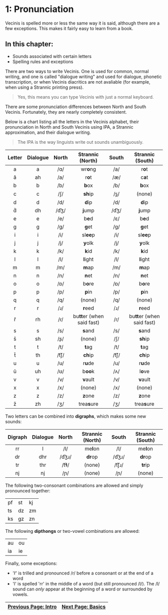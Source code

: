 # 1: Pronunciation
Vecinis is spelled more or less the same way it is said, although there are a few exceptions. This makes it fairly easy to learn from a book.

## In this chapter:
* Sounds associated with certain letters
* Spelling rules and exceptions

There are two ways to write Vecinis. One is used for common, normal writing, and one is called "dialogue writing" and used for dialogue, phonetic transcription, or when Vecinis diacritics are not avaliable (for example, when using a Strannic printing press).

> Yes, this means you can type Vecinis with just a normal keyboard.

There are some pronunciation differences between North and South Vecinis. Fortunately, they are nearly completely consistent.

Below is a chart listing all the letters in the Vecinis alphabet, their pronunciation in North and South Vecinis using IPA, a Strannic approximation, and their dialogue writing.

> The IPA is the way linguists write out sounds unambiguously.

Letter|Dialogue|North|Strannic (North)|South|Strannic (South)
:---:|:---:|:---:|:---:|:---:|:---:
a|a|/ɑ/|wr**o**ng|/a/|r**o**t
â|ah|/a/|r**o**t|/æ/|c**a**t
b|b|/b/|**b**ox|/b/|**b**ox
c|c|/ʃ/|**sh**ip|/s̪/|(none)
d|d|/d/|**d**ip|/d/|**d**ip
d̄|dh|/d͡ʒ/|**j**ump|/d͡ʒ/|**j**ump
e|e|/e/|b**e**d|/ɛ/|b**e**d
g|g|/g/|**g**et|/g/|**g**et
i|i|/i/|sl**ee**p|/i/|sl**ee**p
j|j|/j/|**y**olk|/j/|**y**olk
k|k|/k/|**k**id|/k/|**k**id
l|l|/l/|**l**ight|/l/|**l**ight
m|m|/m/|**m**ap|/m/|**m**ap
n|n|/n/|**n**et|/n/|**n**et
o|o|/ɒ/|b**o**re|/ɒ/|b**o**re
p|p|/p/|**p**in|/p/|**p**in
q|q|/q/|(none)|/q/|(none)
r|r|/ɹ/|**r**eed|/ɹ/|**r**eed
r̂|rh|/ɾ/|bu**tt**er (when said fast)|/ɾ/|bu**tt**er (when said fast)
s|s|/s/|**s**and|/s/|**s**and
s̄|sh|/ʂ/|(none)|/ʃ/|**sh**ip
t|t|/t/|**t**ag|/t/|**t**ag
t̄|th|/t͡ʃ/|**ch**ip|/t͡ʃ/|**ch**ip
u|u|/u/|r**u**de|/u/|r**u**de
û|uh|/ʊ/|b**oo**k|/ʌ/|l**o**ve
v|v|/v/|**v**ault|/v/|**v**ault
x|x|/x/|(none)|/x/|(none)
z|z|/z/|**z**one|/z/|**z**one
z̄|zh|/ʒ/|trea**s**ure|/ʒ/|trea**s**ure

Two letters can be combined into **digraphs**, which makes some new sounds:

Digraph|Dialogue|North|Strannic (North)|South|Strannic (South)
:---:|:---:|:---:|:---:|:---:|:---:
rr|l|/l/|me**l**on|/l/|me**l**on
dr|dhr|/d͡ʒɹ/|**dr**op|/d͡ʒɹ/|**dr**op
tr|thr|/t͡ɬ/|(none)|/t͡ʃɹ/|**tr**ip
nj|nj|/ɲ/|(none)|/ɲ/|(none)

The following two-consonant combinations are allowed and simply pronounced together:
<table>
    <tr>
        <td>pf</td><td>st</td><td>kj</td>
    </tr><tr>
        <td>ts</td><td>dz</td><td>zm</td>
    </tr><tr>
        <td>ks</td><td>gz</td><td>zn</td>
    </tr>
</table>

The following **dipthongs** or two-vowel combinations are allowed:
<table>
    <tr>
        <td>au</td><td>ou</td>
    </tr><tr>
        <td>ia</td><td>ie</td>
    </tr>
</table>

Finally, some exceptions:
* 'r̂' is trilled and pronounced /r/ before a consonant or at the end of a word
* 'l' is spelled 'rr' in the middle of a word (but still pronounced /l/). The /l/ sound can *only* appear at the beginning of a word or surrounded by vowels.

|[Previous Page: Intro](0-Intro.md)|[Next Page: Basics](2-Basics.md)
|---|---|